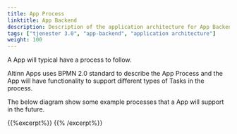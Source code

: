 ```yaml
---
title: App Process
linktitle: App Backend
description: Description of the application architecture for App Backend 
tags: ["tjenester 3.0", "app-backend", "application architecture"]
weight: 100
---
```


A App will typical have a process to follow. 

Altinn Apps uses BPMN 2.0 standard to describe the App Process and the App will have functionality
to support different types of Tasks in the process. 

The below diagram show some example processes that a App will support in the future.

{{%excerpt%}}
<object data="/architecture/application/altinn-apps/app/app-backend/process/app-backend-process.svg" type="image/svg+xml" style="width: 100%;  max-width: 300px;"></object>
{{% /excerpt%}}